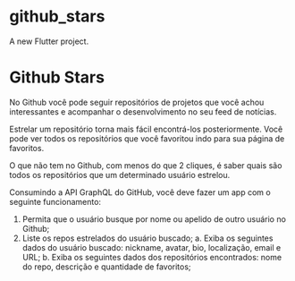 # github_stars

A new Flutter project.

# Github Stars

No Github você pode seguir repositórios de projetos que você achou interessantes e acompanhar o desenvolvimento no seu feed de notícias.

Estrelar um repositório torna mais fácil encontrá-los posteriormente. Você pode ver todos os repositórios que você favoritou indo para sua página de favoritos.

O que não tem no Github, com menos do que 2 cliques, é saber quais são todos os repositórios que um determinado usuário estrelou.

Consumindo a API GraphQL do GitHub, você deve fazer um app com o seguinte funcionamento:

1. Permita que o usuário busque por nome ou apelido de outro usuário no Github;
2. Liste os repos estrelados do usuário buscado;
    a. Exiba os seguintes dados do usuário buscado: nickname, avatar, bio, localização, email e URL;
    b. Exiba os seguintes dados dos repositórios encontrados: nome do repo, descrição e quantidade de favoritos;